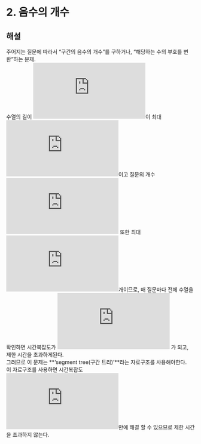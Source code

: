 # 2. 음수의 개수
## 해설
주어지는 질문에 따라서 “구간의 음수의 개수”를 구하거나, “해당하는 수의 부호를 변환”하는 문제.  
수열의 길이 ![equation](https://latex.codecogs.com/svg.latex?N)이 최대 ![equation](https://latex.codecogs.com/svg.latex?100%2C000)이고 질문의 개수 ![equation](https://latex.codecogs.com/svg.latex?Q) 또한 최대 ![equation](https://latex.codecogs.com/svg.latex?100%2C000)개이므로, 매 질문마다 전체 수열을 확인하면 시간복잡도가 ![equation](https://latex.codecogs.com/svg.latex?O%28NQ%29%3D10%5E%7B10%7D) 가 되고, 제한 시간을 초과하게된다.  
그러므로 이 문제는 **‘segment tree(구간 트리)’**라는 자료구조를 사용해야한다.  
이 자료구조를 사용하면 시간복잡도 ![equation](https://latex.codecogs.com/svg.latex?O%28QlogN%29)만에 해결 할 수 있으므로 제한 시간을 초과하지 않는다.
